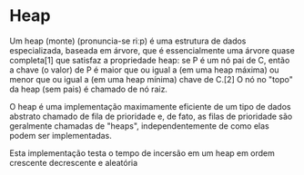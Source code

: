 # Heap

Um heap (monte) (pronuncia-se riːp) é uma estrutura de dados especializada, baseada em árvore, que é essencialmente uma árvore quase completa[1] que satisfaz a propriedade heap: se P é um nó pai de C, então a chave (o valor) de P é maior que ou igual a (em uma heap máxima) ou menor que ou igual a (em uma heap mínima) chave de C.[2] O nó no "topo" da heap (sem pais) é chamado de nó raiz.

O heap é uma implementação maximamente eficiente de um tipo de dados abstrato chamado de fila de prioridade e, de fato, as filas de prioridade são geralmente chamadas de "heaps", independentemente de como elas podem ser implementadas.

Esta implementação testa o tempo de incersão em um heap em ordem crescente decrescente e aleatória
